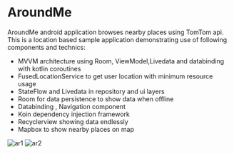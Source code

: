 # AroundMe

AroundMe android application browses nearby places using TomTom api.
This is a location based sample application demonstrating use of following components and technics:

- MVVM architecture using Room, ViewModel,Livedata and databinding with kotlin coroutines
- FusedLocationService to get user location with minimum resource usage
- StateFlow and Livedata in repository and ui layers
- Room for data persistence to show data when offline
- Databinding , Navigation component
- Koin dependency injection framework
- Recyclerview showing data endlessly
- Mapbox to show nearby places on map

![ar1](https://user-images.githubusercontent.com/29607404/117973585-d3a53d80-b341-11eb-9317-fc0302400c1b.png)
![ar2](https://user-images.githubusercontent.com/29607404/117973596-d6a02e00-b341-11eb-90b6-b8c122ccce49.png)
